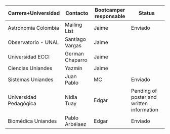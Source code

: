 Carrera+Universidad | Contacto | Bootcamper responsable | Status|
-------------------- | ------- | ---------------------| ----- |
Astronomía Colombia | Mailing List | Jaime | Enviado |
Observatorio - UNAL | Santiago Vargas | Jaime| |
Universidad ECCI | German Chaparro | Jaime| |
Ciencias Uniandes | Yazmín | Jaime | |
Sistemas Uniandes | Juan Pablo | MC | Enviado |
Universidad Pedagógica | Nidia Tuay | Edgar | Pending of poster and written information
Biomédica Uniandes | Pablo Arbélaez | Edgar | Enviado
